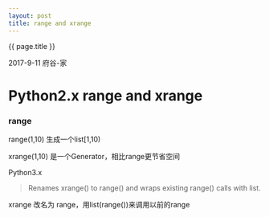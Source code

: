 ```yaml
---
layout: post
title: range and xrange
---
```


{{ page.title }}

<p class="meta">2017-9-11 府谷-家 </p>

# Python2.x range and xrange

### range

range(1,10) 生成一个list[1,10)

xrange(1,10) 是一个Generator，相比range更节省空间

Python3.x

> Renames xrange() to range() and wraps existing range() calls with list.

xrange 改名为 range，用list(range())来调用以前的range